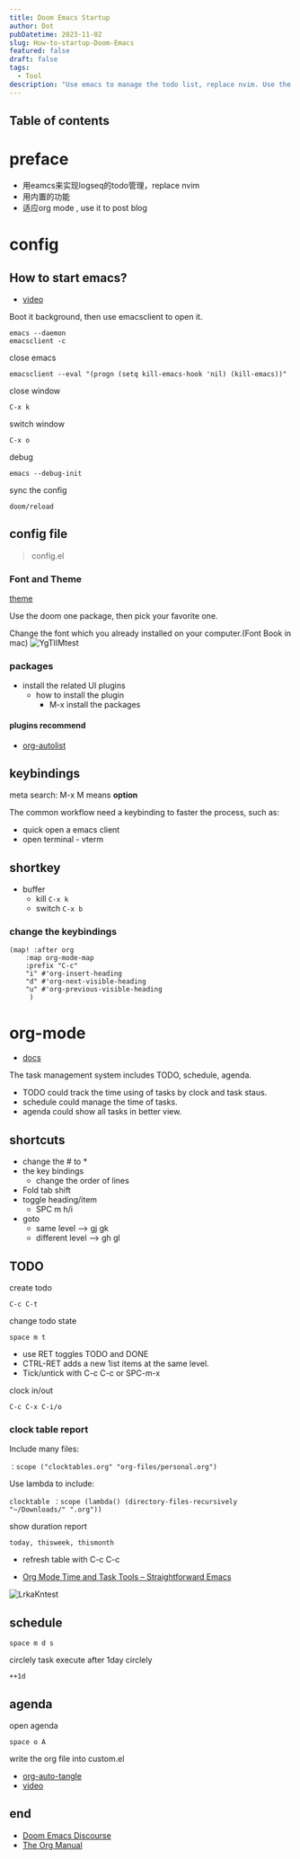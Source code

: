 ```yaml
---
title: Doom Emacs Startup
author: Dot
pubDatetime: 2023-11-02
slug: How-to-startup-Doom-Emacs
featured: false
draft: false
tags:
  - Tool
description: "Use emacs to manage the todo list, replace nvim. Use the org mode to post blog."
---
```


## Table of contents

# preface

- 用eamcs来实现logseq的todo管理，replace nvim
- 用内置的功能
- 适应org mode , use it to post blog

# config

## How to start emacs?

- [video](https://www.youtube.com/watch?v=s0ed8Da3mjE)

Boot it background, then use emacsclient to open it.

```
emacs --daemon
emacsclient -c
```

close emacs

```
emacsclient --eval "(progn (setq kill-emacs-hook 'nil) (kill-emacs))"
```

close window

```
C-x k
```

switch window

```
C-x o
```

debug

```
emacs --debug-init
```

sync the config

```
doom/reload
```

## config file

> config.el

### Font and Theme

[theme](https://github.com/doomemacs/themes/tree/screenshots)

Use the doom one package, then pick your favorite one.

Change the font which you already installed on your computer.(Font Book in mac)
![YgTIIMtest](https://cdn.jsdelivr.net/gh/h3x311/upic@main/LC3/2023/YgTIIMtest.jpg)

### packages

- install the related UI plugins
  - how to install the plugin
    - M-x install the packages

#### plugins recommend

- [org-autolist](https://github.com/calvinwyoung/org-autolist)

## keybindings

meta search:
M-x M means **option**

The common workflow need a keybinding to faster the process, such as:

- quick open a emacs client
- open terminal - vterm

## shortkey

- buffer
  - kill `C-x k`
  - switch `C-x b`

### change the keybindings

```
(map! :after org
    :map org-mode-map
    :prefix "C-c"
    "i" #'org-insert-heading
    "d" #'org-next-visible-heading
    "u" #'org-previous-visible-heading
     )
```

# org-mode

- [docs](http://doc.norang.ca/org-mode.html)

The task management system includes TODO, schedule, agenda.

- TODO could track the time using of tasks by clock and task staus.
- schedule could manage the time of tasks.
- agenda could show all tasks in better view.

## shortcuts

- change the # to \*
- the key bindings
  - change the order of lines
- Fold tab shift
- toggle heading/item
  - SPC m h/i
- goto
  - same level --> gj gk
  - different level --> gh gl

## TODO

create todo

```
C-c C-t
```

change todo state

```
space m t
```

- use RET toggles TODO and DONE
- CTRL-RET adds a new 1ist items at the same level.
- Tick/untick with C-c C-c or SPC-m-x

clock in/out

```
C-c C-x C-i/o
```

### clock table report

Include many files:

```
：scope ("clocktables.org" "org-files/personal.org")
```

Use lambda to include:

```
clocktable ：scope (lambda() (directory-files-recursively "~/Downloads/" ".org"))
```

show duration report

```
today, thisweek, thismonth
```

- refresh table with C-c C-c

- [Org Mode Time and Task Tools – Straightforward Emacs](https://www.youtube.com/watch?v=zqAYHWv36X0&list=PLSxeivFT4JIrx6rwQB8VpSs3YeyTFuSwk&index=5)

![LrkaKntest](https://cdn.jsdelivr.net/gh/h3x311/upic@main/LC3/2023/LrkaKntest.jpg)

## schedule

```
space m d s
```

circlely task
execute after 1day circlely

```
++1d
```

## agenda

open agenda

```
space o A
```

write the org file into custom.el

- [org-auto-tangle](https://github.com/yilkalargaw/org-auto-tangle)
- [video](https://www.youtube.com/watch?v=D3FzMPZm7vY)

## end

- [Doom Emacs Discourse](https://discourse.doomemacs.org/)
- [The Org Manual](https://orgmode.org/manual/index.html)

